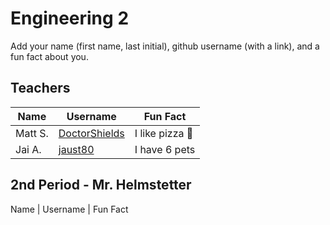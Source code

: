 # Engineering 2

Add your name (first name, last initial), github username (with a link), and a fun fact about you.

## Teachers
Name | Username | Fun Fact
--- | --- | ---
Matt S. | [DoctorShields](https://github.com/DoctorShields) | I like pizza :pizza:
Jai A. | [jaust80](https://github.com/jaust80) | I have 6 pets

## 2nd Period - Mr. Helmstetter
Name | Username | Fun Fact

